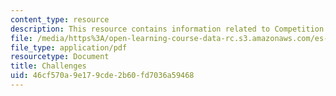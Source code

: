 ```yaml
---
content_type: resource
description: This resource contains information related to Competition Suggestions.
file: /media/https%3A/open-learning-course-data-rc.s3.amazonaws.com/es-293-lego-robotics-spring-2007/46cf570a9e179cde2b60fd7036a59468_MITES_293S07_competitions.pdf
file_type: application/pdf
resourcetype: Document
title: Challenges
uid: 46cf570a-9e17-9cde-2b60-fd7036a59468
---
```

